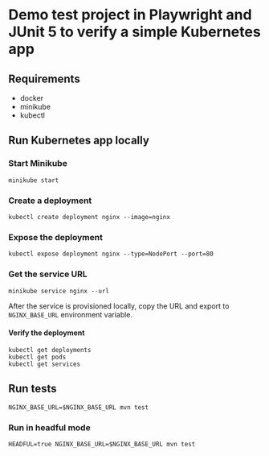 # Demo test project in Playwright and JUnit 5 to verify a simple Kubernetes app

## Requirements
- docker
- minikube
- kubectl

## Run Kubernetes app locally

### Start Minikube
```shell
minikube start
```

### Create a deployment
```shell
kubectl create deployment nginx --image=nginx
```

### Expose the deployment
```shell
kubectl expose deployment nginx --type=NodePort --port=80
```

### Get the service URL
```shell
minikube service nginx --url
```
After the service is provisioned locally, copy the URL and export to `NGINX_BASE_URL` environment variable.

#### Verify the deployment
```shell
kubectl get deployments
kubectl get pods
kubectl get services
```

## Run tests
```shell
NGINX_BASE_URL=$NGINX_BASE_URL mvn test
```
### Run in headful mode
```shell
HEADFUL=true NGINX_BASE_URL=$NGINX_BASE_URL mvn test
```
